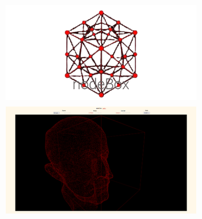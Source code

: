 <p align="center">
    <img src='./img/logo.png'>
</p>

<p align="center">
    <img src='./img/preview.png'>
</p>
